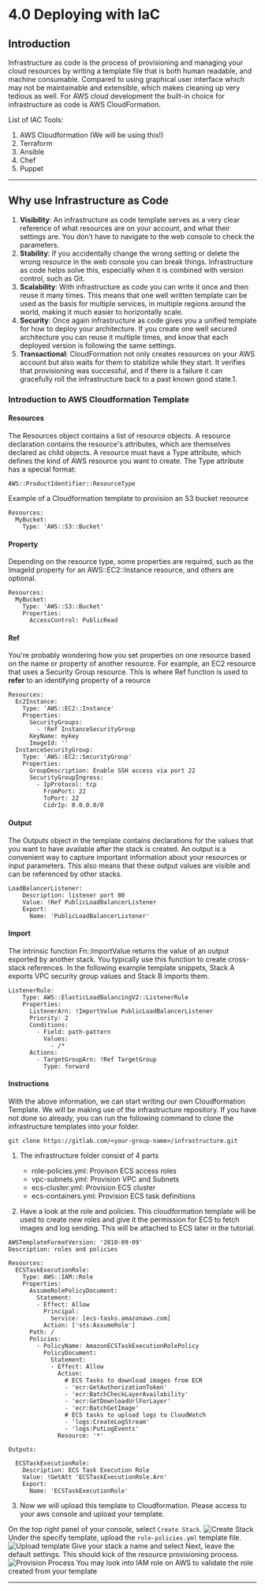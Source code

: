 # 4.0 Deploying with IaC

## Introduction

Infrastructure as code is the process of provisioning and managing your cloud resources by writing a template file that is both human readable, and machine consumable. Compared to using graphical user interface which may not be maintainable and extensible, which makes cleaning up very tedious as well. For AWS cloud development the built-in choice for infrastructure as code is AWS CloudFormation.

List of IAC Tools:
1. AWS Cloudformation (We will be using this!)
2. Terraform
3. Ansible
4. Chef
5. Puppet

---

## Why use Infrastructure as Code

1. **Visibility**: An infrastructure as code template serves as a very clear reference of what resources are on your account, and what their settings are. You don’t have to navigate to the web console to check the parameters.
2. **Stability**: If you accidentally change the wrong setting or delete the wrong resource in the web console you can break things. Infrastructure as code helps solve this, especially when it is combined with version control, such as Git.
3. **Scalability**: With infrastructure as code you can write it once and then reuse it many times. This means that one well written template can be used as the basis for multiple services, in multiple regions around the world, making it much easier to horizontally scale.
4. **Security**: Once again infrastructure as code gives you a unified template for how to deploy your architecture. If you create one well secured architecture you can reuse it multiple times, and know that each deployed version is following the same settings.
5. **Transactional**: CloudFormation not only creates resources on your AWS account but also waits for them to stabilize while they start. It verifies that provisioning was successful, and if there is a failure it can gracefully roll the infrastructure back to a past known good state.1.

### Introduction to AWS Cloudformation Template

#### Resources

The Resources object contains a list of resource objects. A resource declaration contains the resource's attributes, which are themselves declared as child objects. A resource must have a Type attribute, which defines the kind of AWS resource you want to create. The Type attribute has a special format:

```
AWS::ProductIdentifier::ResourceType
```

Example of a Cloudformation template to provision an S3 bucket resource
```
Resources:
  MyBucket:
    Type: 'AWS::S3::Bucket'
```

#### Property

Depending on the resource type, some properties are required, such as the ImageId property for an AWS::EC2::Instance resource, and others are optional.

```
Resources:
  MyBucket:
    Type: 'AWS::S3::Bucket'
    Properties:
      AccessControl: PublicRead
```

#### Ref

You're probably wondering how you set properties on one resource based on the name or property of another resource. For example, an EC2 resource that uses a Security Group resource. This is where Ref function is used to **refer** to an identifying property of a reource

```
Resources:
  Ec2Instance:
    Type: 'AWS::EC2::Instance'
    Properties:
      SecurityGroups:
        - !Ref InstanceSecurityGroup
      KeyName: mykey
      ImageId: ''
  InstanceSecurityGroup:
    Type: 'AWS::EC2::SecurityGroup'
    Properties:
      GroupDescription: Enable SSH access via port 22
      SecurityGroupIngress:
        - IpProtocol: tcp
          FromPort: 22
          ToPort: 22
          CidrIp: 0.0.0.0/0
```

#### Output

The Outputs object in the template contains declarations for the values that you want to have available after the stack is created. An output is a convenient way to capture important information about your resources or input parameters. This also means that these output values are visible and can be referenced by other stacks.

```
LoadBalancerListener:
    Description: listener port 80
    Value: !Ref PublicLoadBalancerListener
    Export:
      Name: 'PublicLoadBalancerListener'
```

#### Import

The intrinsic function Fn::ImportValue returns the value of an output exported by another stack. You typically use this function to create cross-stack references. In the following example template snippets, Stack A exports VPC security group values and Stack B imports them.

```
ListenerRule:
    Type: AWS::ElasticLoadBalancingV2::ListenerRule
    Properties:
      ListenerArn: !ImportValue PublicLoadBalancerListener
      Priority: 2
      Conditions:
        - Field: path-pattern
          Values:
            - /*
      Actions:
        - TargetGroupArn: !Ref TargetGroup
          Type: forward
```

#### Instructions

With the above information, we can start writing our own Cloudformation Template.
We will be making use of the infrastructure repository. If you have not done so already, you can run the following command to clone the infrastructure templates into your folder.

```
git clone https://gitlab.com/<your-group-name>/infrastructure.git
```

1. The infrastructure folder consist of 4 parts
    - role-policies.yml: Provison ECS access roles
    - vpc-subnets.yml: Provision VPC and Subnets
    - ecs-cluster.yml: Provision ECS cluster
    - ecs-containers.yml: Provision ECS task definitions

2. Have a look at the role and policies. This cloudformation template will be used to create new roles and give it the permission for ECS to fetch images and log sending. This will be attached to ECS later in the tutorial.

```
AWSTemplateFormatVersion: '2010-09-09'
Description: roles and policies

Resources:
  ECSTaskExecutionRole:
    Type: AWS::IAM::Role
    Properties:
      AssumeRolePolicyDocument:
        Statement:
        - Effect: Allow
          Principal:
            Service: [ecs-tasks.amazonaws.com]
          Action: ['sts:AssumeRole']
      Path: /
      Policies:
        - PolicyName: AmazonECSTaskExecutionRolePolicy
          PolicyDocument:
            Statement:
            - Effect: Allow
              Action:
                # ECS Tasks to download images from ECR
                - 'ecr:GetAuthorizationToken'
                - 'ecr:BatchCheckLayerAvailability'
                - 'ecr:GetDownloadUrlForLayer'
                - 'ecr:BatchGetImage'
                # ECS tasks to upload logs to CloudWatch
                - 'logs:CreateLogStream'
                - 'logs:PutLogEvents'
              Resource: '*'

Outputs:

  ECSTaskExecutionRole:
    Description: ECS Task Execution Role
    Value: !GetAtt 'ECSTaskExecutionRole.Arn'
    Export:
      Name: 'ECSTaskExecutionRole'
```

3. Now we will upload this template to Cloudformation. Please access to your aws console and upload your template. 

On the top right panel of your console, select `Create Stack`.
![Create Stack](../../static/img/cf-creation-1.png "Create Stack")
Under the specify template, upload the `role-policies.yml` template file.
![Upload template](../../static/img/cf-creation-2.png "Upload template")
Give your stack a name and select Next, leave the default settings.
This should kick of the resource provisioning process.
![Provision Process](../../static/img/cf-creation-3.png "Provision Process")
You may look into IAM role on AWS to validate the role created from your template

---